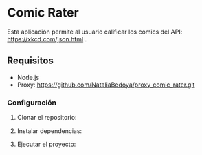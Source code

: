 # Comic Rater

Esta aplicación permite al usuario calificar los comics del API: https://xkcd.com/json.html .

## Requisitos

- Node.js
- Proxy: https://github.com/NataliaBedoya/proxy_comic_rater.git

### Configuración

1. Clonar el repositorio:

2. Instalar dependencias:

3. Ejecutar el proyecto:
